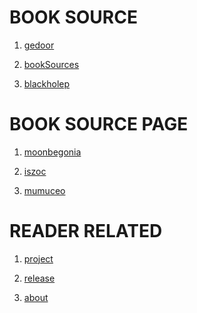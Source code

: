 BOOK SOURCE
===========
1. [gedoor](https://gedoor.github.io/MyBookshelf/bookSource.json)

2. [bookSources](https://booksources.github.io)

3. [blackholep](https://blackholep.github.io/20190815set1)

BOOK SOURCE PAGE
================

1. [moonbegonia](https://moonbegonia.github.io/Source/)

2. [iszoc](http://ku.iszoc.com)

3. [mumuceo](http://ku.mumuceo.com)

READER RELATED
==============

1. [project](https://github.com/gedoor/MyBookshelf)

2. [release](https://www.coolapk.com/apk/com.gedoor.moneybook)

3. [about](https://gedoor.github.io/MyBookshelf/)
